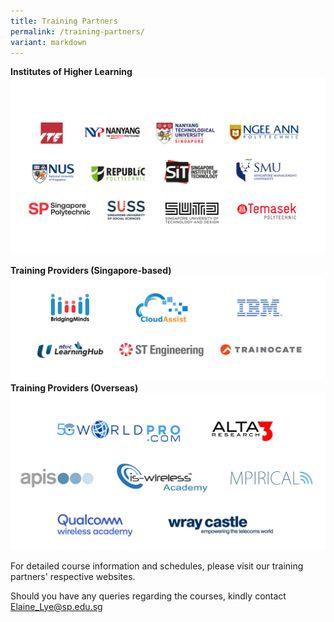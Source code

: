 ```yaml
---
title: Training Partners
permalink: /training-partners/
variant: markdown
---
```

**Institutes of Higher Learning**
![Alt text for image on Isomer site](/images/AICAC.png)

**Training Providers (Singapore-based)**
![](/images/banners-and-logos/Tpcac%20Members%20Logos/TPCAC%204-S.png)
**Training Providers (Overseas)**
![Overseas Training Providers Logos](/images/banners-and-logos/Tpcac%20Members%20Logos/overseas%20training%20providers_consolidated_19apr2023.jpg)


For detailed course information and schedules, please visit our training partners' respective websites. 

Should you have any queries regarding the courses, kindly contact Elaine_Lye@sp.edu.sg